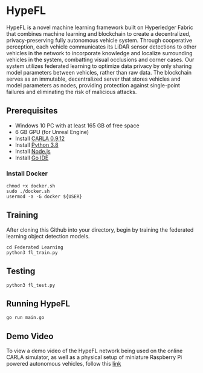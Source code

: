 # HypeFL
HypeFL is a novel machine learning framework built on Hyperledger Fabric that combines machine learning and blockchain to create a decentralized, privacy-preserving fully autonomous vehicle system. Through cooperative perception, each vehicle communicates its LiDAR sensor detections to other vehicles in the network to incorporate knowledge and localize surrounding vehicles in the system, combatting visual occlusions and corner cases. Our system utilizes federated learning to optimize data privacy by only sharing model parameters between vehicles, rather than raw data. The blockchain serves as an immutable, decentralized server that stores vehicles and model parameters as nodes, providing protection against single-point failures and eliminating the risk of malicious attacks.

## Prerequisites
* Windows 10 PC with at least 165 GB of free space
* 6 GB GPU (for Unreal Engine)
* Install [CARLA 0.9.12](https://carla.readthedocs.io/en/latest/start_quickstart/#carla-installation)
* Install [Python 3.8](https://www.python.org/downloads/release/python-380/)
* Install [Node.js](https://nodejs.org/en/)
* Install [Go IDE](https://www.jetbrains.com/go/promo/?source=google&medium=cpc&campaign=10160687272&term=go%20compiler%20download&content=631311299925&gclid=Cj0KCQjwn9CgBhDjARIsAD15h0B48e-3zgtB2nwGr8Qn19N5LmIV8Bqj04xgzf1p2wQouJG3eX5qkWUaAqF8EALw_wcB)

### Install Docker
``` 
chmod +x docker.sh
sudo ./docker.sh
usermod -a -G docker ${USER}
```

## Training
After cloning this Github into your directory, begin by training the federated learning object detection models.
```
cd Federated Learning
python3 fl_train.py
```

## Testing
```
python3 fl_test.py
```

## Running HypeFL
```
go run main.go
```

## Demo Video
To view a demo video of the HypeFL network being used on the online CARLA simulator, as well as a physical setup of miniature Raspberry Pi powered autonomous vehicles, follow this [link](https://drive.google.com/file/d/1HG5p_acRlN7R0NNs4WG-GU_2cNJUwyyr/view?usp=sharing)
